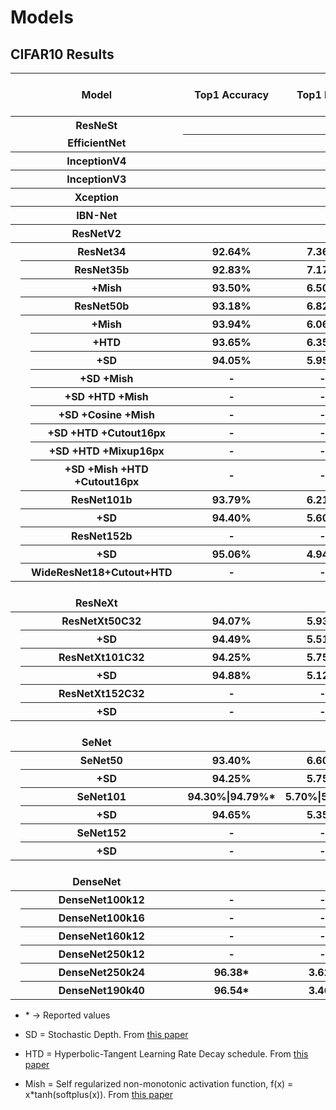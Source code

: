 # Models
## CIFAR10 Results
<table>
  <tr>
    <th colspan="3">⠀⠀⠀⠀⠀⠀⠀⠀⠀Model⠀⠀⠀⠀⠀⠀⠀⠀⠀</th>
    <th>Top1 Accuracy</th>
    <th>Top1 Error</th>
    <th>Param count</th>
    <th>MFLOPs</br>(fwd. path)</th>
    <th>Training Latency</br>(ms.)</th>
  </tr>
  <tr>
    <th colspan="3">ResNeSt</th>
    <th></th>
    <th></th>
    <th></th>
    <th></th>
    <th></th>
  </tr>
  <tr>
    <th colspan="3" style="border-top:5px">EfficientNet</th>
    <th></th>
    <th></th>
    <th></th>
    <th></th>
    <th></th>
  </tr>
  <tr>
    <th colspan="3">InceptionV4</th>
    <th></th>
    <th></th>
    <th></th>
    <th></th>
    <th></th>
  </tr>
  <tr>
    <th colspan="3">InceptionV3</th>
    <th></th>
    <th></th>
    <th></th>
    <th></th>
    <th></th>
  </tr>
  <tr>
    <th colspan="3">Xception</th>
    <th></th>
    <th></th>
    <th></th>
    <th></th>
    <th></th>
  </tr>
  <tr>
    <th colspan="3">IBN-Net</th>
    <th></th>
    <th></th>
    <th></th>
    <th></th>
    <th></th>
  </tr>
  <tr>
    <th colspan="3">ResNetV2</th>
    <th> </th>
    <th> </th>
    <th> </th>
    <th> </th>
    <th> </th>
  </tr>
  <tr>
    <th rowspan="18"></th>
    <th colspan="2">ResNet34</th>
    <th>92.64%</th>
    <th>7.36%</th>
    <th>-</th>
    <th>-</th>
    <th>-</th>
  </tr>
  <tr>
    <th colspan="2">ResNet35b</th>
    <th>92.83%</th>
    <th>7.17%</th>
    <th>-</th>
    <th>-</th>
    <th>-</th>
  </tr>
  <tr>
    <th></th>
    <th>⠀⠀+Mish⠀⠀</th>
    <th>93.50%</th>
    <th>6.50%</th>
    <th>-</th>
    <th>-</th>
    <th>-</th>
  </tr>
  <tr>
    <th colspan="2">ResNet50b</th>
    <th>93.18%</th>
    <th>6.82%</th>
    <th>-</th>
    <th>-</th>
    <th>-</th>
  </tr>
  <tr>
    <th rowspan="9"></th>
    <th>+Mish</th>
    <th>93.94%</th>
    <th>6.06%</th>
    <th>-</th>
    <th>-</th>
    <th>-</th>
  </tr>
  <tr>
    <th>+HTD</th>
    <th>93.65%</th>
    <th>6.35%</th>
    <th>-</th>
    <th>-</th>
    <th>-</th>
  </tr>
  <tr>
    <th>+SD</th>
    <th>94.05%</th>
    <th>5.95%</th>
    <th>-</th>
    <th>-</th>
    <th>-</th>
  </tr>
  <tr>
    <th>+SD +Mish</th>
    <th>-</th>
    <th>-</th>
    <th>-</th>
    <th>-</th>
    <th>-</th>
  </tr>
  <tr>
    <th>+SD +HTD +Mish</th>
    <th>-</th>
    <th>-</th>
    <th>-</th>
    <th>-</th>
    <th>-</th>
  </tr>
  <tr>
    <th>+SD +Cosine +Mish</th>
    <th>-</th>
    <th>-</th>
    <th>-</th>
    <th>-</th>
    <th>-</th>
  </tr>
  <tr>
    <th>+SD +HTD +Cutout16px</th>
    <th>-</th>
    <th>-</th>
    <th>-</th>
    <th>-</th>
    <th>-</th>
  </tr>
  <tr>
    <th>+SD +HTD +Mixup16px</th>
    <th>-</th>
    <th>-</th>
    <th>-</th>
    <th>-</th>
    <th>-</th>
  </tr>
  <tr>
    <th>+SD +Mish +HTD +Cutout16px</th>
    <th>-</th>
    <th>-</th>
    <th>-</th>
    <th>-</th>
    <th>-</th>
  </tr>
  <tr>
    <th colspan="2">ResNet101b</th>
    <th>93.79%</th>
    <th>6.21%</th>
    <th>-</th>
    <th>-</th>
    <th>-</th>
  </tr>
  <tr>
    <th></th>
    <th>+SD</th>
    <th>94.40%</th>
    <th>5.60%</th>
    <th>-</th>
    <th>-</th>
    <th>-</th>
  </tr>
  <tr>
    <th colspan="2">ResNet152b</th>
    <th>-</th>
    <th>-</th>
    <th>-</th>
    <th>-</th>
    <th>-</th>
  </tr>
  <tr>
    <th></th>
    <th>+SD</th>
    <th>95.06%</th>
    <th>4.94%</th>
    <th>-</th>
    <th>-</th>
    <th>-</th>
  </tr>
  <tr>
    <th colspan="2">WideResNet18+Cutout+HTD</th>
    <th>-</th>
    <th>-</th>
    <th>-</th>
    <th>-</th>
    <th>-</th>
  </tr>
  <!--- <<<<<<<<<<<<<<<<<<<<< ResNeXt >>>>>>>>>>>>>>>>>>>>> --->
  <tr>
    <th colspan="3"></br>ResNeXt</th>
    <th></th>
    <th></th>
    <th></th>
    <th></th>
    <th></th>
  </tr>
  <tr>
    <th rowspan="6"></th>
    <th colspan="2">ResNetXt50C32</th>
    <th>94.07%</th>
    <th>5.93%</th>
    <th>-</th>
    <th>-</th>
    <th>-</th>
  </tr>
  <tr>
    <th></th>
    <th>+SD</th>
    <th>94.49%</th>
    <th>5.51%</th>
    <th>-</th>
    <th>-</th>
    <th>-</th>
  </tr>
  <tr>
    <th colspan="2">ResNetXt101C32</th>
    <th>94.25%</th>
    <th>5.75%</th>
    <th>-</th>
    <th>-</th>
    <th>-</th>
  </tr>
  <tr>
    <th></th>
    <th>+SD</th>
    <th>94.88%</th>
    <th>5.12%</th>
    <th>-</th>
    <th>-</th>
    <th>-</th>
  </tr>
  <tr>
    <th colspan="2">ResNetXt152C32</th>
    <th>-</th>
    <th>-</th>
    <th>-</th>
    <th>-</th>
    <th>-</th>
  </tr>
  <tr>
    <th></th>
    <th>+SD</th>
    <th>-</th>
    <th>-</th>
    <th>-</th>
    <th>-</th>
    <th>-</th>
  </tr>
  <!--- <<<<<<<<<<<<<<<<<<<<< SeNet >>>>>>>>>>>>>>>>>>>>> --->
  <tr>
    <th colspan="3"></br>SeNet</th>
    <th></th>
    <th></th>
    <th></th>
    <th></th>
    <th></th>
  </tr>
  <tr> 
    <th rowspan="6"></th>
    <th colspan="2">SeNet50</th>
    <th>93.40%</th>
    <th>6.60%</th>
    <th>-</th>
    <th>-</th>
    <th>-</th>
  </tr>
  <tr>
    <th></th>
    <th>+SD</th>
    <th>94.25%</th>
    <th>5.75%</th>
    <th>-</th>
    <th>-</th>
    <th>-</th>
  </tr>
  <tr>
    <th colspan="2">SeNet101</th>
    <th>94.30%|94.79%*</th>
    <th>5.70%|5.21%*</th>
    <th>-</th>
    <th>-</th>
    <th>-</th>
  </tr>
  <tr>
    <th></th>
    <th>+SD</th>
    <th>94.65%</th>
    <th>5.35%</th>
    <th>-</th>
    <th>-</th>
    <th>-</th>
  </tr>
  <tr>
    <th colspan="2">SeNet152</th>
    <th>-</th>
    <th>-</th>
    <th>-</th>
    <th>-</th>
    <th>-</th>
  </tr>
  <tr>
    <th></th>
    <th>+SD</th>
    <th>-</th>
    <th>-</th>
    <th>-</th>
    <th>-</th>
    <th>-</th>
  </tr>
  <!--- <<<<<<<<<<<<<<<<<<<<< DenseNet >>>>>>>>>>>>>>>>>>>>> --->
  <tr>
    <th colspan="3"></br>DenseNet</th>
    <th></th>
    <th></th>
    <th></th>
    <th></th>
    <th></th>
  </tr>
  <tr>
    <th rowspan="6"></th>
    <th colspan="2">DenseNet100k12</th>
    <th>-</th>
    <th>-</th>
    <th>-</th>
    <th>-</th>
    <th>-</th>
  </tr>
  <tr>
    <th colspan="2">DenseNet100k16</th>
    <th>-</th>
    <th>-</th>
    <th>-</th>
    <th>-</th>
    <th>-</th>
  </tr>
  <tr>
    <th colspan="2">DenseNet160k12</th>
    <th>-</th>
    <th>-</th>
    <th>-</th>
    <th>-</th>
    <th>-</th>
  </tr>
  <tr>
    <th colspan="2">DenseNet250k12</th>
    <th>-</th>
    <th>-</th>
    <th>-</th>
    <th>-</th>
    <th>-</th>
  </tr>
  <tr>
    <th colspan="2">DenseNet250k24</th>
    <th>96.38*</th>
    <th>3.62*</th>
    <th>15.3M</th>
    <th>-</th>
    <th>-</th>
  </tr>
  <tr>
    <th colspan="2">DenseNet190k40</th>
    <th>96.54*</th>
    <th>3.46*</th>
    <th>25.6M</th>
    <th>-</th>
    <th>-</th>
  </tr>
</table>

* \* -> Reported values

* SD = Stochastic Depth. From [this paper](https://arxiv.org/abs/1603.09382)
* HTD = Hyperbolic-Tangent Learning Rate Decay schedule. From [this paper](https://arxiv.org/abs/1806.01593)
* Mish = Self regularized non-monotonic activation function, f(x) = x*tanh(softplus(x)). From [this paper](https://arxiv.org/abs/1908.08681)

<!--- colspan="2" rowspan="2" ---> 
